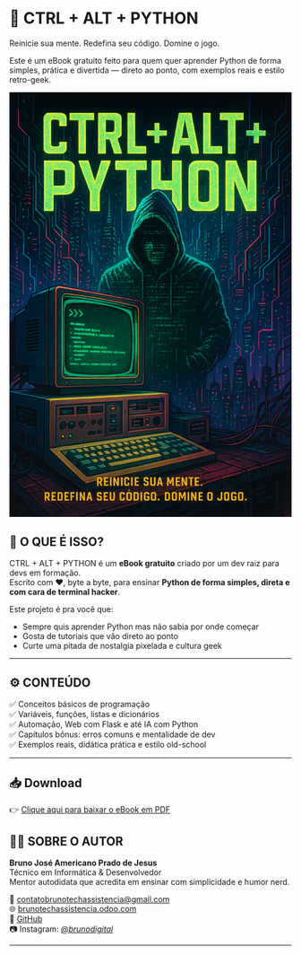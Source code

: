 # 📘 CTRL + ALT + PYTHON

Reinicie sua mente. Redefina seu código. Domine o jogo.

Este é um eBook gratuito feito para quem quer aprender Python de forma simples, prática e divertida — direto ao ponto, com exemplos reais e estilo retro-geek.

![Capa do eBook](https://github.com/BrunoAmericano/ctrl-alt-python/blob/7383bd30f443ae327cef840dc367dfac63e097ed/Imagens/20250625_1019_Capa%20Cyberpunk%20Futurista_simple_compose_01jykkrgfyfng8v4evn74p1hsf.png)

## 📘 O QUE É ISSO?

CTRL + ALT + PYTHON é um **eBook gratuito** criado por um dev raiz para devs em formação.  
Escrito com ❤️, byte a byte, para ensinar **Python de forma simples, direta e com cara de terminal hacker**.

Este projeto é pra você que:
- Sempre quis aprender Python mas não sabia por onde começar
- Gosta de tutoriais que vão direto ao ponto
- Curte uma pitada de nostalgia pixelada e cultura geek

---

## ⚙️ CONTEÚDO

✅ Conceitos básicos de programação  
✅ Variáveis, funções, listas e dicionários  
✅ Automação, Web com Flask e até IA com Python  
✅ Capítulos bônus: erros comuns e mentalidade de dev  
✅ Exemplos reais, didática prática e estilo old-school

---

## 📥 Download

👉 [Clique aqui para baixar o eBook em PDF](./ebook.pdf)

## 👨‍💻 SOBRE O AUTOR

**Bruno José Americano Prado de Jesus**  
Técnico em Informática & Desenvolvedor  
Mentor autodidata que acredita em ensinar com simplicidade e humor nerd.

📧 contatobrunotechassistencia@gmail.com  
🌐 [brunotechassistencia.odoo.com](https://brunotechassistencia.odoo.com)  
🐙 [GitHub](https://github.com/BrunoAmericano)  
📷 Instagram: [@_brunodigital_](https://instagram.com/_brunodigital_)

---
